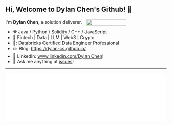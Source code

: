## Hi, Welcome to Dylan Chen's Github! 👋
<picture>
    <source media="(prefers-color-scheme: dark)" srcset="https://github-readme-stats-ouuan.vercel.app/api?username=Dylan-CS&theme=dark&show_icons=true&t=12345">
    <img align="right" height= "30%" width="50%" src="https://github-readme-stats-ouuan.vercel.app/api?username=Dylan-CS&show_icons=true&t=12345&hide_rank=true">
</picture>

I'm **Dylan Chen**, a solution deliverer.

-   :hammer_and_pick: Java / Python / Solidity / C++ / JavaScript 
-   :seedling: Fintech | Data | LLM | Web3 | Crypto
-   💼: Databricks Certified Data Engineer Professional
-   :pencil2: Blog: https://dylan-cs.github.io/  
-   :link: LinkedIn: [www.linkedin.com/Dylan Chen](https://www.linkedin.com/in/dylan-chen-684a52249/)!
-   :thought_balloon: Ask me anything at [issues](https://github.com/Dylan-CS/Dylan-CS/issues)!

---
<div style="display: flex;">
  <img src="https://raw.githubusercontent.com/dylan-cs/github-stats-transparent/output/generated/overview.svg" alt="GitHub Overview" style="width: 49%;">
  <img src="https://raw.githubusercontent.com/dylan-cs/github-stats-transparent/output/generated/languages.svg" alt="GitHub Languages" style="width: 50%;">
</div>



